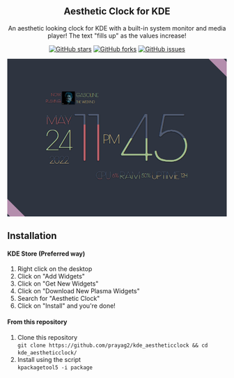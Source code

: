 <p align="center">
  <h2 align="center">Aesthetic Clock for KDE</h2>
  <p align="center">An aesthetic looking clock for KDE with a built-in system monitor and media player! The text "fills up" as the values increase!</center>
</p>

<p align="center">
<a href="https://github.com/prayag2/kde_aestheticclock/stargazers"><img alt="GitHub stars" src="https://img.shields.io/github/stars/prayag2/kde_aestheticclock?color=%23a3be8c&style=for-the-badge"></a>
<a href="https://github.com/prayag2/kde_aestheticclock/network"><img alt="GitHub forks" src="https://img.shields.io/github/forks/prayag2/kde_aestheticclock?color=%23a3be8c&style=for-the-badge"></a>
<a href="https://github.com/prayag2/kde_aestheticclock/issues"><img alt="GitHub issues" src="https://img.shields.io/github/issues/prayag2/kde_aestheticclock?color=%23a3be8c&style=for-the-badge"></a>
</p>

<p align="center">
  <img src="https://github.com/Prayag2/kde_aestheticclock/blob/main/assets/ss_1.png"/>
</p>

## Installation
#### KDE Store (Preferred way)
1. Right click on the desktop
2. Click on "Add Widgets"
3. Click on "Get New Widgets"
4. Click on "Download New Plasma Widgets"
5. Search for "Aesthetic Clock"
6. Click on "Install" and you're done!

#### From this repository
1. Clone this repository  
`git clone https://github.com/prayag2/kde_aestheticclock && cd kde_aestheticclock/`  
2. Install using the script  
`kpackagetool5 -i package`
